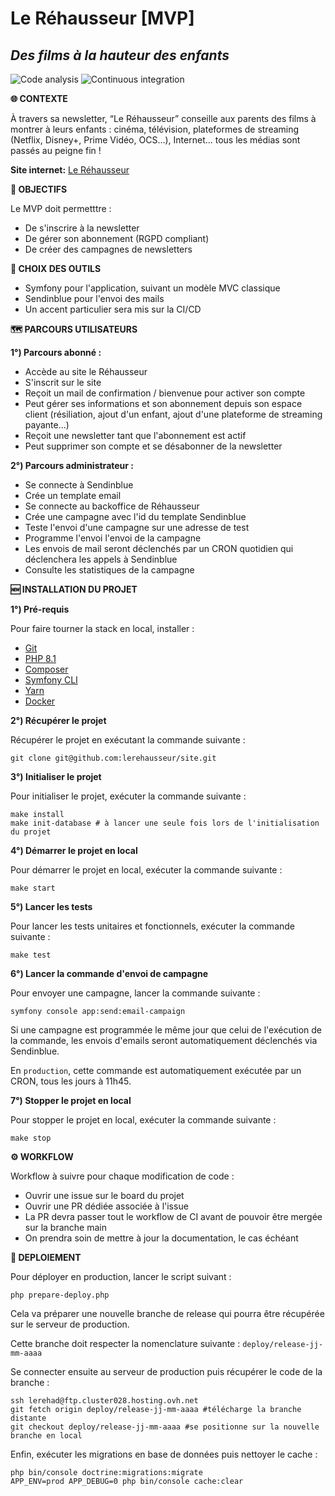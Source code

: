 # Le Réhausseur [MVP]
## _Des films à la hauteur des enfants_

![Code analysis](https://github.com/lerehausseur/site/actions/workflows/code-analysis.yaml/badge.svg)
![Continuous integration](https://github.com/lerehausseur/site/actions/workflows/ci.yaml/badge.svg)

**🌐 CONTEXTE**

À travers sa newsletter, “Le Réhausseur” conseille aux parents des films à montrer à leurs enfants : cinéma, télévision, plateformes de streaming (Netflix, Disney+, Prime Vidéo, OCS…), Internet... tous les médias sont passés au peigne fin !

**Site internet:** [Le Réhausseur](https://www.lerehausseur.fr)

**🎯 OBJECTIFS**

Le MVP doit permetttre :

- De s'inscrire à la newsletter
- De gérer son abonnement (RGPD compliant)
- De créer des campagnes de newsletters

**🧰 CHOIX DES OUTILS**

- Symfony pour l'application, suivant un modèle MVC classique
- Sendinblue pour l'envoi des mails 
- Un accent particulier sera mis sur la CI/CD

**🗺 PARCOURS UTILISATEURS**

**1°) Parcours abonné :**

- Accède au site le Réhausseur
- S'inscrit sur le site
- Reçoit un mail de confirmation / bienvenue pour activer son compte
- Peut gérer ses informations et son abonnement depuis son espace client (résiliation, ajout d'un enfant, ajout d'une plateforme de streaming payante...)
- Reçoit une newsletter tant que l'abonnement est actif
- Peut supprimer son compte et se désabonner de la newsletter

**2°) Parcours administrateur :**
- Se connecte à Sendinblue
- Crée un template email
- Se connecte au backoffice de Réhausseur
- Crée une campagne avec l'id du template Sendinblue
- Teste l'envoi d'une campagne sur une adresse de test
- Programme l'envoi l'envoi de la campagne
- Les envois de mail seront déclenchés par un CRON quotidien qui déclenchera les appels à Sendinblue
- Consulte les statistiques de la campagne

**🆕️ INSTALLATION DU PROJET**

**1°) Pré-requis**

Pour faire tourner la stack en local, installer :
- [Git](https://git-scm.com/book/en/v2/Getting-Started-Installing-Git)
- [PHP 8.1](https://www.php.net/releases/8.1/en.php)
- [Composer](https://getcomposer.org/)
- [Symfony CLI](https://symfony.com/download)
- [Yarn](https://classic.yarnpkg.com/lang/en/docs/install/#mac-stable)
- [Docker](https://www.docker.com/)

**2°) Récupérer le projet**

Récupérer le projet en exécutant la commande suivante :

```
git clone git@github.com:lerehausseur/site.git
```

**3°) Initialiser le projet**

Pour initialiser le projet, exécuter la commande suivante :
```
make install
make init-database # à lancer une seule fois lors de l'initialisation du projet
```

**4°) Démarrer le projet en local**

Pour démarrer le projet en local, exécuter la commande suivante :
```
make start
```

**5°) Lancer les tests**

Pour lancer les tests unitaires et fonctionnels, exécuter la commande suivante :
```
make test
```

**6°) Lancer la commande d'envoi de campagne**

Pour envoyer une campagne, lancer la commande suivante :
```
symfony console app:send:email-campaign
```

Si une campagne est programmée le même jour que celui de l'exécution de la commande, les envois d'emails seront automatiquement déclenchés via Sendinblue.

En `production`, cette commande est automatiquement exécutée par un CRON, tous les jours à 11h45. 

**7°) Stopper le projet en local**

Pour stopper le projet en local, exécuter la commande suivante :
```
make stop
```

**⚙️ WORKFLOW**

Workflow à suivre pour chaque modification de code :

- Ouvrir une issue sur le board du projet
- Ouvrir une PR dédiée associée à l'issue
- La PR devra passer tout le workflow de CI avant de pouvoir être mergée sur la branche main
- On prendra soin de mettre à jour la documentation, le cas échéant

**🚀️ DEPLOIEMENT**

Pour déployer en production, lancer le script suivant : 

```
php prepare-deploy.php 
```

Cela va préparer une nouvelle branche de release qui pourra être récupérée sur le serveur de production.

Cette branche doit respecter la nomenclature suivante : `deploy/release-jj-mm-aaaa`

Se connecter ensuite au serveur de production puis récupérer le code de la branche :

```
ssh lerehad@ftp.cluster028.hosting.ovh.net
git fetch origin deploy/release-jj-mm-aaaa #télécharge la branche distante
git checkout deploy/release-jj-mm-aaaa #se positionne sur la nouvelle branche en local
```

Enfin, exécuter les migrations en base de données puis nettoyer le cache : 

```
php bin/console doctrine:migrations:migrate 
APP_ENV=prod APP_DEBUG=0 php bin/console cache:clear
```
